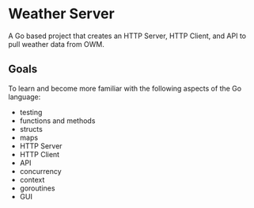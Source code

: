 # Weather Server

A Go based project that creates an HTTP Server, HTTP Client, and API to pull weather data from OWM.


## Goals
To learn and become more familiar with the following aspects of the Go language:
* testing
* functions and methods
* structs
* maps
* HTTP Server
* HTTP Client
* API
* concurrency
* context
* goroutines
* GUI


